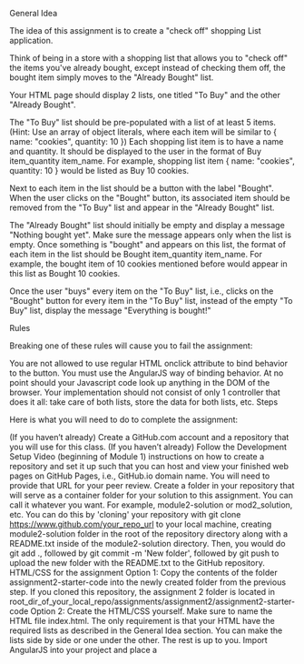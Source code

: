 General Idea

The idea of this assignment is to create a "check off" shopping List application.

Think of being in a store with a shopping list that allows you to "check off" the items you've already bought, except instead of checking them off, the bought item simply moves to the "Already Bought" list.

Your HTML page should display 2 lists, one titled "To Buy" and the other "Already Bought".

The "To Buy" list should be pre-populated with a list of at least 5 items. (Hint: Use an array of object literals, where each item will be similar to { name: "cookies", quantity: 10 }) Each shopping list item is to have a name and quantity. It should be displayed to the user in the format of Buy item_quantity item_name. For example, shopping list item { name: "cookies", quantity: 10 } would be listed as Buy 10 cookies.

Next to each item in the list should be a button with the label "Bought". When the user clicks on the "Bought" button, its associated item should be removed from the "To Buy" list and appear in the "Already Bought" list.

The "Already Bought" list should initially be empty and display a message "Nothing bought yet". Make sure the message appears only when the list is empty. Once something is "bought" and appears on this list, the format of each item in the list should be Bought item_quantity item_name. For example, the bought item of 10 cookies mentioned before would appear in this list as Bought 10 cookies.

Once the user "buys" every item on the "To Buy" list, i.e., clicks on the "Bought" button for every item in the "To Buy" list, instead of the empty "To Buy" list, display the message "Everything is bought!"

Rules

Breaking one of these rules will cause you to fail the assignment:

You are not allowed to use regular HTML onclick attribute to bind behavior to the button. You must use the AngularJS way of binding behavior.
At no point should your Javascript code look up anything in the DOM of the browser.
Your implementation should not consist of only 1 controller that does it all: take care of both lists, store the data for both lists, etc.
Steps

Here is what you will need to do to complete the assignment:

(If you haven’t already) Create a GitHub.com account and a repository that you will use for this class.
(If you haven’t already) Follow the Development Setup Video (beginning of Module 1) instructions on how to create a repository and set it up such that you can host and view your finished web pages on GitHub Pages, i.e., GitHub.io domain name. You will need to provide that URL for your peer review.
Create a folder in your repository that will serve as a container folder for your solution to this assignment. You can call it whatever you want. For example, module2-solution or mod2_solution, etc.
You can do this by 'cloning' your repository with git clone https://www.github.com/your_repo_url to your local machine, creating module2-solution folder in the root of the repository directory along with a README.txt inside of the module2-solution directory. Then, you would do git add ., followed by git commit -m 'New folder', followed by git push to upload the new folder with the README.txt to the GitHub repository.
HTML/CSS for the assignment
Option 1: Copy the contents of the folder assignment2-starter-code into the newly created folder from the previous step. If you cloned this repository, the assignment 2 folder is located in root_dir_of_your_local_repo/assignments/assignment2/assignment2-starter-code
Option 2: Create the HTML/CSS yourself. Make sure to name the HTML file index.html. The only requirement is that your HTML have the required lists as described in the General Idea section. You can make the lists side by side or one under the other. The rest is up to you.
Import AngularJS into your project and place a <script> tag right before the </body> tag.
Declare ng-app either on the html or the body element. Name your app ShoppingListCheckOff.
Create app.js in your project and declare an Angular module to match your ng-app declaration.
Go back to index.html and declare 2 controllers using controller as syntax. One controller should be called ToBuyController and the other called AlreadyBoughtController. You are required to have 2 controllers for this assignment.
You will obviously need to share data between these controllers. Go back to app.js and implement this data sharing using the singleton approach with the .service declaration. Call the service ShoppingListCheckOffService. Make sure to inject this service into both controllers so they can share data. Also, realize that your service will have to keep track of both 'to buy' and 'bought' items at the same time. (While there is no one right way to accomplish this functionality, for this assignment, you are required to implement it as described.)
(Hint) You can store 2 separate arrays in the service: one to hold "to buy" items and one to hold "bought" items. The reference to the "to buy" array should be placed/exposed onto the ToBuyController instance as some property. The reference to the "bought" items array should be placed/exposed onto the AlreadyBoughtController instance as some property.
(Hint) When the user clicks on the "Bought" button, simply pass the call from your (ng-click) controller-bound method to call the right method inside of your ShoppingListCheckOffService service, which removes that item from the "to buy" array and pushes it to the "bought" array.
(Hint) Your ShoppingListCheckOffService would also be the place where you would store the initial array of "to buy" items.
To display and/or hide the messages when the list(s) are empty, use the ng-if directive.
To loop over the items in either list use the ng-repeat directive.
Make sure all of your Javascript code is inside of an IIFE. (If you don't know what that is or why we'd want to use it, brush up on it by looking through module 4 of HTML, CSS, and Javascript for Web Developers course I teach.)
Make sure all of your dependency injections are protected from minification.
After you are done and satisfied with your solution, don't forget to add/commit/push your code to your repository.
